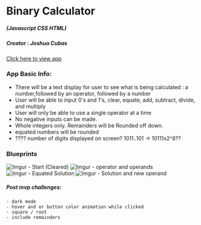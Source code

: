 # Binary Calculator

##### (Javascript CSS HTML)

##### Creator : Joshua Cubas

[Click here to view app](https://joshuacubas.github.io/binaryCalculator/)


### App Basic Info:

 - There will be a text display for user to see what is being calculated : a number,followed by an operator, followed by a number
 - User will be able to input 0's and 1's, clear, equate, add, subtract, divide, and multiply
 - User will only be able to use a single operator at a time
 - No negative inputs can be made.
 - Whole integers only. Remainders will be Rounded off down.
 - equated numbers will be rounded
 - ???? number of digits displayed on screen? 1011..101 -> 10111x2^8??



### Blueprints
![Imgur - Start (Cleared)](https://i.imgur.com/)
![Imgur - operator and operands](https://i.imgur.com/)
![Imgur - Equated Solution](https://i.imgur.com/)
![Imgur - Solution and new operand](https://i.imgur.com/)


##### Post mvp challenges:
    - dark mode
    - hover and or button color animation while clicked
    - square / root
    - include remainders








